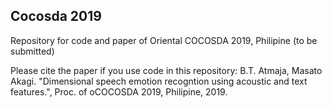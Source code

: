 ## Cocosda 2019  

Repository for code and paper of Oriental COCOSDA 2019, Philipine (to be submitted)

Please cite the paper if you use code in this repository:
B.T. Atmaja, Masato Akagi. "Dimensional speech emotion recogntion using acoustic and text features.", Proc. of oCOCOSDA 2019, Philipine, 2019.
